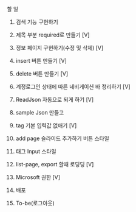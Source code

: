 할 일

1. 검색 기능 구현하기
2. 제목 부분 required로 만들기 [V]

3. 정보 페이지 구현하기(수정 및 삭제) [V]
4. insert 버튼 만들기 [V]
5. delete 버튼 만들기 [V]

6. 계정로그인 상태에 따른 네비게이션 바 정리하기 [V]
7. ReadJson 자동으로 되게 하기 [V]

8. sample Json 만들고
9. tag 기본 입력값 없애기 [V]

10. add page 슬라이드 추가하기 버튼 스타일
11. 태그 Input 스타일

12. list-page, export 할때 로딩딩 [V]
13. Microsoft 권한 [V]

14. 배포
15. To-be(로그아웃)
